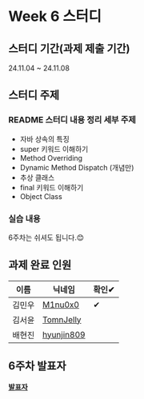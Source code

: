 # Week 6 스터디
## 스터디 기간(과제 제출 기간)
24.11.04 ~ 24.11.08

## 스터디 주제
### README 스터디 내용 정리 세부 주제
- 자바 상속의 특징
- super 키워드 이해하기
- Method Overriding
- Dynamic Method Dispatch (개념만)
- 추상 클래스
- final 키워드 이해하기
- Object Class

### 실습 내용
6주차는 쉬셔도 됩니다.😊

## 과제 완료 인원
|이름|닉네임|확인✔|
|---|------|----|
|김민우|[M1nu0x0](https://github.com/M1nu0x0)|✔|
|김서윤|[TomnJelly](https://github.com/TomnJelly)||
|배현진|[hyunjin809](https://github.com/hyunjin809)||

## 6주차 발표자
**[발표자](https://github.com/발표자)**
